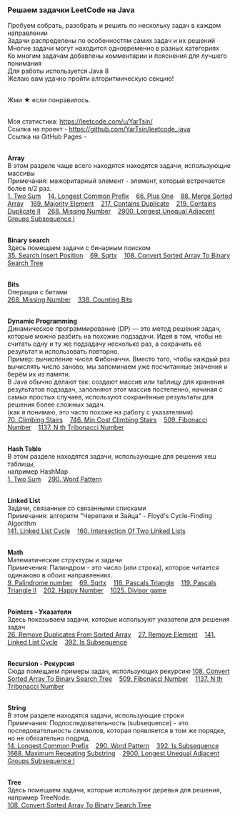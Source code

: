 <h3> Решаем задачки LeetCode на Java </h3>
Пробуем собрать, разобрать и решить по нескольку задач в каждом направлении<br>
Задачи распределены по особенностям самих задач и их решений<br>
Многие задачи могут находится одновременно в разных категориях<br>
Ко многим задачам добавлены комментарии и пояснения для лучшего понимания<br>
Для работы используется Java 8<br>
Желаю вам удачно пройти алгоритмическую секцию!<br><br>


Жми ★ если понравилось.<br><br>

Моя статистика: https://leetcode.com/u/YarTsin/ <br>
Ссылка на проект - https://github.com/YarTsin/leetcode_java <br>
Ссылка на GitHub Pages - <br><br>

<b>Array</b> <br> 
В этом разделе чаще всего находятся находятся задачи, использующие массивы <br>
Примечания: мажоритарный элемент - элемент, который встречается более n/2 раз.<br>
[1. Two Sum](src/main/java/org/example/g0001_0100/s0001_two_sum) &nbsp;&nbsp;
[14. Longest Common Prefix](src/main/java/org/example/g0001_0100/s0014_longest_common_prefix) &nbsp;&nbsp;
[66. Plus One](src/main/java/org/example/g0001_0100/s0066_plus_one) &nbsp;&nbsp;
[88. Merge Sorted Array](src/main/java/org/example/g0001_0100/s0088_merge_sorted_array) &nbsp;&nbsp;
[169. Majority Element](src/main/java/org/example/g0101_0200/s0169_majority_element) &nbsp;&nbsp;
[217. Contains Duplicate](src/main/java/org/example/g0201_0300/s0217_contains_duplicate) &nbsp;&nbsp;
[219. Contains Duplicate II](src/main/java/org/example/g0201_0300/s0219_contains_duplicate_ii) &nbsp;&nbsp;
[268. Missing Number](src/main/java/org/example/g0201_0300/s0268_missing_number) &nbsp;&nbsp;
[2900. Longest Unequal Adjacent Groups Subsequence I](src/main/java/org/example/g2801_2900/p2900_longest_unequal_adjacent_groups_subsequence_i) &nbsp;&nbsp;
<br><br>

<b>Binary search</b> <br>
Здесь помещаем задачи с бинарным поиском<br>
[35. Search Insert Position](src/main/java/org/example/g0001_0100/s0035_search_insert_position) &nbsp;&nbsp;
[69. Sqrtx](src/main/java/org/example/g0001_0100/s0069_sqrtx) &nbsp;&nbsp;
[108. Convert Sorted Array To Binary Search Tree](src/main/java/org/example/g0101_0200/s0108_convert_sorted_array_to_binary_search_tree) &nbsp;&nbsp;
<br><br>


<b>Bits</b> <br>
Операции с битами <br>
[268. Missing Number](src/main/java/org/example/g0201_0300/s0268_missing_number) &nbsp;&nbsp;
[338. Counting Bits](src/main/java/org/example/g0301_0400/s0338_counting_bits) &nbsp;&nbsp;
<br><br>

<b>Dynamic Programming</b> <br>
Динамическое программирование (DP) — это метод решения задач, 
которые можно разбить на похожие подзадачи. Идея в том, 
чтобы не считать одну и ту же подзадачу несколько раз, 
а сохранить её результат и использовать повторно. <br>
Пример: вычисление чисел Фибоначчи. Вместо того, чтобы каждый 
раз вычислять число заново, мы запоминаем уже посчитанные значения 
и берём их из памяти.<br>
В Java обычно делают так: создают массив или таблицу для хранения результатов подзадач,
заполняют этот массив постепенно, начиная с самых простых случаев, 
используют сохранённые результаты для решения более сложных задач.<br>
(как я понимаю, это часто похоже на работу с указателями) <br>
[70. Climbing Stairs](src/main/java/org/example/g0001_0100/s0070_climbing_stairs)  &nbsp;&nbsp;
[746. Min Cost Climbing Stairs](src/main/java/org/example/g0701_0800/s0746_min_cost_climbing_stairs) &nbsp;&nbsp;
[509. Fibonacci Number](src/main/java/org/example/g0501_0600/s0509_fibonacci_number) &nbsp;&nbsp;
[1137. N th Tribonacci Number](src/main/java/org/example/g1101_1200/s1137_n_th_tribonacci_number) &nbsp;&nbsp;
<br><br>

<b>Hash Table</b><br>
В этом разделе находятся задачи, использующие для решения хеш таблицы,<br>
например HashMap<br>
[1. Two Sum](src/main/java/org/example/g0001_0100/s0001_two_sum) &nbsp;&nbsp;
[290. Word Pattern](src/main/java/org/example/g0201_0300/s0290_word_pattern) &nbsp;&nbsp;
<br><br>

<b>Linked List</b><br>
Задачи, связанные со связанными списками<br>
Примечания: алгоритм "Черепахи и Зайца" - Floyd's Cycle-Finding Algorithm<br>
[141. Linked List Cycle](src/main/java/org/example/g0101_0200/s0141_linked_list_cycle) &nbsp;&nbsp;
[160. Intersection Of Two Linked Lists](src/main/java/org/example/g0101_0200/s0160_intersection_of_two_linked_lists) &nbsp;&nbsp;
<br><br>

<b>Math</b><br>
Математические структуры и задачи<br>
Примечения: Палиндром - это число (или строка), которое читается одинаково в обоих направлениях.<br>
[9. Palindrome number](src/main/java/org/example/g0001_0100/s0009_palindrome_number) &nbsp;&nbsp;
[69. Sqrtx](src/main/java/org/example/g0001_0100/s0069_sqrtx) &nbsp;&nbsp;
[118. Pascals Triangle](src/main/java/org/example/g0101_0200/s0118_pascals_triangle) &nbsp;&nbsp;
[119. Pascals Triangle II](src/main/java/org/example/g0101_0200/s0119_pascals_triangle_ii) &nbsp;&nbsp;
[202. Happy Number](src/main/java/org/example/g0201_0300/s0202_happy_number) &nbsp;&nbsp;
[1025. Divisor game](src/main/java/org/example/g1001_1100/s1025_divisor_game) &nbsp;&nbsp;
<br><br>


<b>Pointers - Указатели</b><br>
Здесь показываем задачи, которые используют указатели для решения задач<br>
[26. Remove Duplicates From Sorted Array](src/main/java/org/example/g0001_0100/s0026_remove_duplicates_from_sorted_array) &nbsp;&nbsp;
[27. Remove Element](src/main/java/org/example/g0001_0100/s0027_remove_element) &nbsp;&nbsp;
[141. Linked List Cycle](src/main/java/org/example/g0101_0200/s0141_linked_list_cycle) &nbsp;&nbsp;
[392. Is Subsequence](src/main/java/org/example/g0301_0400/s0392_is_subsequence) &nbsp;&nbsp;
<br><br>

<b>Recursion - Рекурсия</b><br>
Сюда помещаем примеры задач, использующих рекурсию
[108. Convert Sorted Array To Binary Search Tree](src/main/java/org/example/g0101_0200/s0108_convert_sorted_array_to_binary_search_tree) &nbsp;&nbsp;
[509. Fibonacci Number](src/main/java/org/example/g0501_0600/s0509_fibonacci_number) &nbsp;&nbsp;
[1137. N th Tribonacci Number](src/main/java/org/example/g1101_1200/s1137_n_th_tribonacci_number) &nbsp;&nbsp;
<br><br>

<b>String</b><br>
В этом разделе находятся задачи, использующие строки<br>
Примечания: Подпоследовательность (subsequence) - это последовательность символов,
которая появляется в том же порядке, но не обязательно подряд.<br>
[14. Longest Common Prefix](src/main/java/org/example/g0001_0100/s0014_longest_common_prefix) &nbsp;&nbsp;
[290. Word Pattern](src/main/java/org/example/g0201_0300/s0290_word_pattern) &nbsp;&nbsp;
[392. Is Subsequence](src/main/java/org/example/g0301_0400/s0392_is_subsequence) &nbsp;&nbsp;
[1668. Maximum Repeating Substring](src/main/java/org/example/g1601_1700/s1668_maximum_repeating_substring) &nbsp;&nbsp;
[2900. Longest Unequal Adjacent Groups Subsequence I](src/main/java/org/example/g2801_2900/p2900_longest_unequal_adjacent_groups_subsequence_i) &nbsp;&nbsp;
<br><br>

<b>Tree</b><br>
Здесь помещаем задачи, которые используют деревья для решения,<br>
например TreeNode.<br>
[108. Convert Sorted Array To Binary Search Tree](src/main/java/org/example/g0101_0200/s0108_convert_sorted_array_to_binary_search_tree) &nbsp;&nbsp;
<br><br>